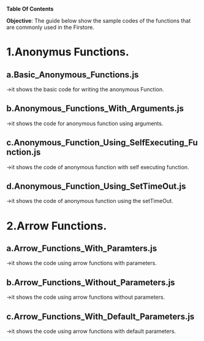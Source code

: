 
**Table Of Contents**

**Objective**: The guide below show the sample codes of the functions that are commonly used in the Firstore. 

# 1.Anonymus Functions.
## a.Basic_Anonymous_Functions.js
   ->it shows the basic code for writing the anonymous Function.
## b.Anonymous_Functions_With_Arguments.js
   ->it shows the code for anonymous function using arguments.
## c.Anonymous_Function_Using_SelfExecuting_Function.js
   ->it shows the code of anonymous function with self executing function.
## d.Anonymous_Function_Using_SetTimeOut.js
   ->it shows the code of anonymous function using the setTimeOut.

# 2.Arrow Functions.
## a.Arrow_Functions_With_Paramters.js  
   ->it shows the code using arrow functions with parameters. 
## b.Arrow_Functions_Without_Parameters.js
   ->it shows the code using arrow functions without parameters.
## c.Arrow_Functions_With_Default_Parameters.js
   ->it shows the code using arrow functions with default parameters.
   





